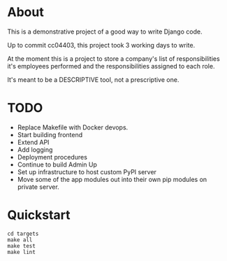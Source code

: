 # About #

This is a demonstrative project of a good way to write Django code.

Up to commit cc04403, this project took 3 working days to write.

At the moment this is a project to store a company's list of responsibilities
it's employees performed and the responsibilities assigned to each role.

It's meant to be a DESCRIPTIVE tool, not a prescriptive one.

# TODO #
* Replace Makefile with Docker devops.
* Start building frontend
* Extend API
* Add logging
* Deployment procedures
* Continue to build Admin Up
* Set up infrastructure to host custom PyPI server
* Move some of the app modules out into their own pip modules on private server.

# Quickstart #

```
cd targets
make all
make test
make lint
```
